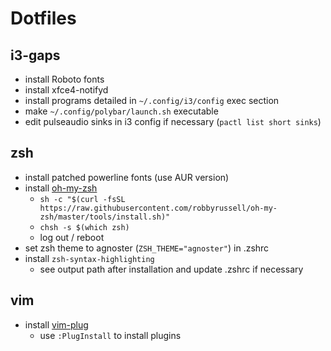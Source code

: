 # Dotfiles
## i3-gaps 
- install Roboto fonts
- install xfce4-notifyd
- install programs detailed in `~/.config/i3/config` exec section
- make `~/.config/polybar/launch.sh` executable
- edit pulseaudio sinks in i3 config if necessary (`pactl list short sinks`)

## zsh
- install patched powerline fonts (use AUR version)
- install [oh-my-zsh](https://github.com/ohmyzsh/ohmyzsh)
  - `sh -c "$(curl -fsSL https://raw.githubusercontent.com/robbyrussell/oh-my-zsh/master/tools/install.sh)"`
  - `chsh -s $(which zsh)`
  - log out / reboot
- set zsh theme to agnoster (`ZSH_THEME="agnoster"`) in .zshrc
- install `zsh-syntax-highlighting`
  - see output path after installation and update .zshrc if necessary

## vim
- install [vim-plug](https://github.com/junegunn/vim-plug)
  - use `:PlugInstall` to install plugins
